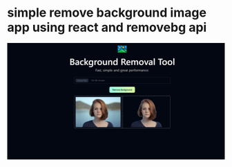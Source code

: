 # simple remove background image app using react and removebg api

![Screenshot 1](public/removeBG.png)

